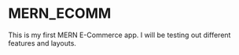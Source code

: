 # MERN_ECOMM
This is my first MERN E-Commerce app. I will be testing out different features and layouts.
